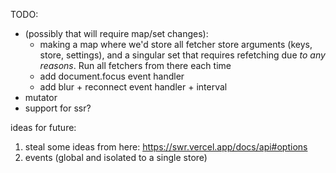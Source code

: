 TODO:
- (possibly that will require map/set changes):
  - making a map where we'd store all fetcher store arguments (keys, store, settings),
  and a singular set that requires refetching due _to any reasons_. Run all fetchers
  from there each time
  - add document.focus event handler
  - add blur + reconnect event handler + interval
- mutator
- support for ssr?

ideas for future:
1. steal some ideas from here: https://swr.vercel.app/docs/api#options
2. events (global and isolated to a single store)
